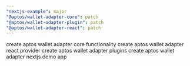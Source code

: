 ```yaml
---
"nextjs-example": major
"@aptos/wallet-adapter-core": patch
"@aptos/wallet-adapter-plugin": patch
"@aptos/wallet-adapter-react": patch
---
```


create aptos wallet adapter core functionality
create aptos wallet adapter react provider
create aptos wallet adapter plugins
create aptos wallet adapter nextjs demo app
